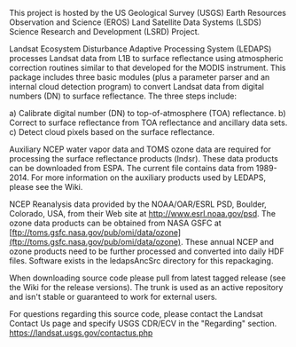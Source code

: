 This project is hosted by the US Geological Survey (USGS) Earth Resources Observation and Science (EROS) Land Satellite Data Systems (LSDS) Science Research and Development (LSRD) Project.

Landsat Ecosystem Disturbance Adaptive Processing System (LEDAPS) processes Landsat data from L1B to surface reflectance using atmospheric correction routines similar to that developed for the MODIS instrument. This package includes three basic modules (plus a parameter parser and an internal cloud detection program) to convert Landsat data from digital numbers (DN) to surface reflectance. The three steps include:

a) Calibrate digital number (DN) to top-of-atmosphere (TOA) reflectance.
b) Correct to surface reflectance from TOA reflectance and ancillary data sets.
c) Detect cloud pixels based on the surface reflectance.

Auxiliary NCEP water vapor data and TOMS ozone data are required for processing the surface reflectance products (lndsr). These data products can be downloaded from ESPA. The current file contains data from 1989-2014. For more information on the auxiliary products used by LEDAPS, please see the Wiki.

NCEP Reanalysis data provided by the NOAA/OAR/ESRL PSD, Boulder, Colorado, USA, from their Web site at http://www.esrl.noaa.gov/psd.  The ozone data products can be obtained from NASA GSFC at [ftp://toms.gsfc.nasa.gov/pub/omi/data/ozone](ftp://toms.gsfc.nasa.gov/pub/omi/data/ozone).  These annual NCEP and ozone products need to be further processed and converted into daily HDF files.  Software exists in the ledapsAncSrc directory for this repackaging.

When downloading source code please pull from latest tagged release (see the Wiki for the release versions).  The trunk is used as an active repository and isn't stable or guaranteed to work for external users.

For questions regarding this source code, please contact the Landsat Contact Us page and specify USGS CDR/ECV in the "Regarding" section.
https://landsat.usgs.gov/contactus.php